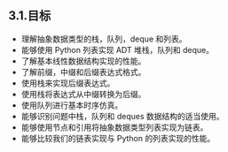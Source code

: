 ## 3.1.目标

* 理解抽象数据类型的栈，队列，deque 和列表。
* 能够使用 Python 列表实现 ADT 堆栈，队列和 deque。
* 了解基本线性数据结构实现的性能。
* 了解前缀，中缀和后缀表达式格式。
* 使用栈来实现后缀表达式。
* 使用栈将表达式从中缀转换为后缀。
* 使用队列进行基本时序仿真。
* 能够识别问题中栈，队列和 deques 数据结构的适当使用。
* 能够使用节点和引用将抽象数据类型列表实现为链表。
* 能够比较我们的链表实现与 Python 的列表实现的性能。





